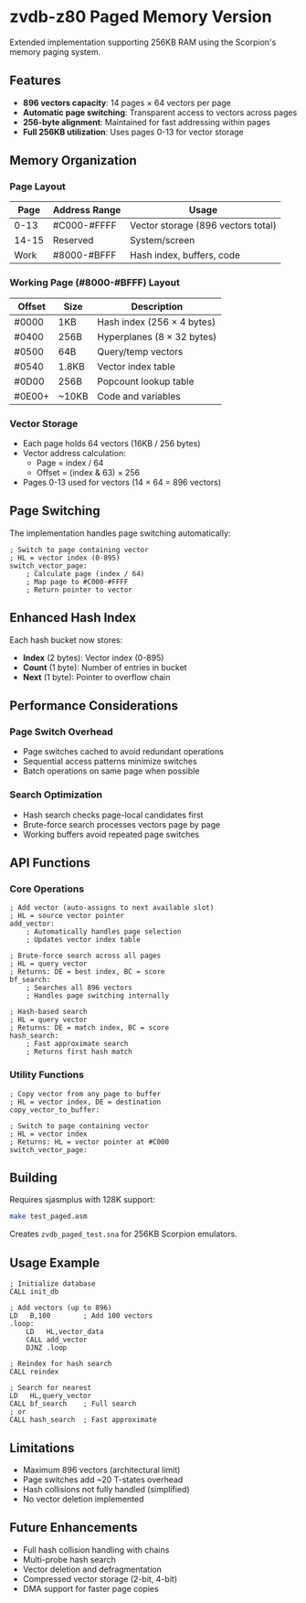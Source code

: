 # zvdb-z80 Paged Memory Version

Extended implementation supporting 256KB RAM using the Scorpion's memory paging system.

## Features

- **896 vectors capacity**: 14 pages × 64 vectors per page
- **Automatic page switching**: Transparent access to vectors across pages
- **256-byte alignment**: Maintained for fast addressing within pages
- **Full 256KB utilization**: Uses pages 0-13 for vector storage

## Memory Organization

### Page Layout

| Page | Address Range | Usage |
|------|--------------|-------|
| 0-13 | #C000-#FFFF | Vector storage (896 vectors total) |
| 14-15 | Reserved | System/screen |
| Work | #8000-#BFFF | Hash index, buffers, code |

### Working Page (#8000-#BFFF) Layout

| Offset | Size | Description |
|--------|------|-------------|
| #0000 | 1KB | Hash index (256 × 4 bytes) |
| #0400 | 256B | Hyperplanes (8 × 32 bytes) |
| #0500 | 64B | Query/temp vectors |
| #0540 | 1.8KB | Vector index table |
| #0D00 | 256B | Popcount lookup table |
| #0E00+ | ~10KB | Code and variables |

### Vector Storage

- Each page holds 64 vectors (16KB / 256 bytes)
- Vector address calculation:
  - Page = index / 64
  - Offset = (index & 63) × 256
- Pages 0-13 used for vectors (14 × 64 = 896 vectors)

## Page Switching

The implementation handles page switching automatically:

```z80
; Switch to page containing vector
; HL = vector index (0-895)
switch_vector_page:
    ; Calculate page (index / 64)
    ; Map page to #C000-#FFFF
    ; Return pointer to vector
```

## Enhanced Hash Index

Each hash bucket now stores:
- **Index** (2 bytes): Vector index (0-895)
- **Count** (1 byte): Number of entries in bucket
- **Next** (1 byte): Pointer to overflow chain

## Performance Considerations

### Page Switch Overhead
- Page switches cached to avoid redundant operations
- Sequential access patterns minimize switches
- Batch operations on same page when possible

### Search Optimization
- Hash search checks page-local candidates first
- Brute-force search processes vectors page by page
- Working buffers avoid repeated page switches

## API Functions

### Core Operations

```z80
; Add vector (auto-assigns to next available slot)
; HL = source vector pointer
add_vector:
    ; Automatically handles page selection
    ; Updates vector index table

; Brute-force search across all pages
; HL = query vector
; Returns: DE = best index, BC = score
bf_search:
    ; Searches all 896 vectors
    ; Handles page switching internally

; Hash-based search
; HL = query vector
; Returns: DE = match index, BC = score
hash_search:
    ; Fast approximate search
    ; Returns first hash match
```

### Utility Functions

```z80
; Copy vector from any page to buffer
; HL = vector index, DE = destination
copy_vector_to_buffer:

; Switch to page containing vector
; HL = vector index
; Returns: HL = vector pointer at #C000
switch_vector_page:
```

## Building

Requires sjasmplus with 128K support:

```bash
make test_paged.asm
```

Creates `zvdb_paged_test.sna` for 256KB Scorpion emulators.

## Usage Example

```z80
; Initialize database
CALL init_db

; Add vectors (up to 896)
LD   B,100        ; Add 100 vectors
.loop:
    LD   HL,vector_data
    CALL add_vector
    DJNZ .loop

; Reindex for hash search
CALL reindex

; Search for nearest
LD   HL,query_vector
CALL bf_search    ; Full search
; or
CALL hash_search  ; Fast approximate
```

## Limitations

- Maximum 896 vectors (architectural limit)
- Page switches add ~20 T-states overhead
- Hash collisions not fully handled (simplified)
- No vector deletion implemented

## Future Enhancements

- Full hash collision handling with chains
- Multi-probe hash search
- Vector deletion and defragmentation
- Compressed vector storage (2-bit, 4-bit)
- DMA support for faster page copies